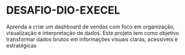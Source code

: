 # DESAFIO-DIO-EXECEL
Aprenda a criar um dashboard de vendas com foco em organização, visualização e interpretação de dados. Este projeto tem como objetivo transformar dados brutos em informações visuais claras, acessíveis e estratégicas
